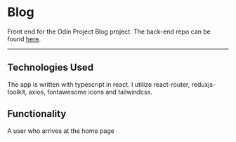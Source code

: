 # Blog

Front end for the Odin Project Blog project.  The back-end repo can be found [here](https://github.com/JonathanDPotter/rest-api).
***

## Technologies Used

The app is written with typescript in react.  I utilize react-router, reduxjs-toolkit, axios, fontawesome icons and tailwindcss.

## Functionality

A user who arrives at the home page